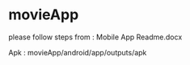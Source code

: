 # movieApp




please follow steps from  : Mobile App Readme.docx


Apk : movieApp/android/app/outputs/apk


